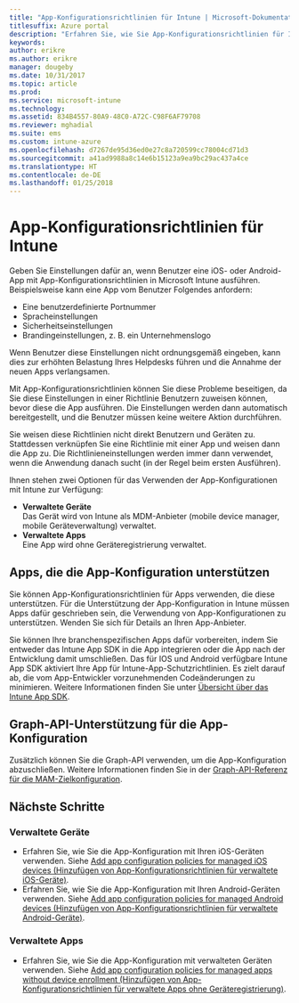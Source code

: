 ```yaml
---
title: "App-Konfigurationsrichtlinien für Intune | Microsoft-Dokumentation"
titlesuffix: Azure portal
description: "Erfahren Sie, wie Sie App-Konfigurationsrichtlinien für Intune verwenden."
keywords: 
author: erikre
ms.author: erikre
manager: dougeby
ms.date: 10/31/2017
ms.topic: article
ms.prod: 
ms.service: microsoft-intune
ms.technology: 
ms.assetid: 834B4557-80A9-48C0-A72C-C98F6AF79708
ms.reviewer: mghadial
ms.suite: ems
ms.custom: intune-azure
ms.openlocfilehash: d7267de95d36ed0e27c8a720599cc78004cd71d3
ms.sourcegitcommit: a41ad9988a8c14e6b15123a9ea9bc29ac437a4ce
ms.translationtype: HT
ms.contentlocale: de-DE
ms.lasthandoff: 01/25/2018
---
```

# <a name="app-configuration-policies-for-intune"></a>App-Konfigurationsrichtlinien für Intune

Geben Sie Einstellungen dafür an, wenn Benutzer eine iOS- oder Android-App mit App-Konfigurationsrichtlinien in Microsoft Intune ausführen. Beispielsweise kann eine App vom Benutzer Folgendes anfordern:

- Eine benutzerdefinierte Portnummer
- Spracheinstellungen
- Sicherheitseinstellungen
- Brandingeinstellungen, z. B. ein Unternehmenslogo

Wenn Benutzer diese Einstellungen nicht ordnungsgemäß eingeben, kann dies zur erhöhten Belastung Ihres Helpdesks führen und die Annahme der neuen Apps verlangsamen.

Mit App-Konfigurationsrichtlinien können Sie diese Probleme beseitigen, da Sie diese Einstellungen in einer Richtlinie Benutzern zuweisen können, bevor diese die App ausführen. Die Einstellungen werden dann automatisch bereitgestellt, und die Benutzer müssen keine weitere Aktion durchführen.

Sie weisen diese Richtlinien nicht direkt Benutzern und Geräten zu. Stattdessen verknüpfen Sie eine Richtlinie mit einer App und weisen dann die App zu. Die Richtlinieneinstellungen werden immer dann verwendet, wenn die Anwendung danach sucht (in der Regel beim ersten Ausführen).

Ihnen stehen zwei Optionen für das Verwenden der App-Konfigurationen mit Intune zur Verfügung:
 - **Verwaltete Geräte**  
   Das Gerät wird von Intune als MDM-Anbieter (mobile device manager, mobile Geräteverwaltung) verwaltet.
 - **Verwaltete Apps**  
   Eine App wird ohne Geräteregistrierung verwaltet.

## <a name="apps-that-support-app-configuration"></a>Apps, die die App-Konfiguration unterstützen

Sie können App-Konfigurationsrichtlinien für Apps verwenden, die diese unterstützen. Für die Unterstützung der App-Konfiguration in Intune müssen Apps dafür geschrieben sein, die Verwendung von App-Konfigurationen zu unterstützen. Wenden Sie sich für Details an Ihren App-Anbieter.

Sie können Ihre branchenspezifischen Apps dafür vorbereiten, indem Sie entweder das Intune App SDK in die App integrieren oder die App nach der Entwicklung damit umschließen. Das für IOS und Android verfügbare Intune App SDK aktiviert Ihre App für Intune-App-Schutzrichtlinien. Es zielt darauf ab, die vom App-Entwickler vorzunehmenden Codeänderungen zu minimieren. Weitere Informationen finden Sie unter [Übersicht über das Intune App SDK](app-sdk.md).

## <a name="graph-api-support-for-app-configuration"></a>Graph-API-Unterstützung für die App-Konfiguration

Zusätzlich können Sie die Graph-API verwenden, um die App-Konfiguration abzuschließen. Weitere Informationen finden Sie in der [Graph-API-Referenz für die MAM-Zielkonfiguration](https://graph.microsoft.io/docs/api-reference/beta/api/intune_mam_targetedmanagedappconfiguration_create).

## <a name="next-steps"></a>Nächste Schritte

### <a name="managed-devices"></a>Verwaltete Geräte

 - Erfahren Sie, wie Sie die App-Konfiguration mit Ihren iOS-Geräten verwenden.  Siehe [Add app configuration policies for managed iOS devices (Hinzufügen von App-Konfigurationsrichtlinien für verwaltete iOS-Geräte)](app-configuration-policies-use-ios.md).
 - Erfahren Sie, wie Sie die App-Konfiguration mit Ihren Android-Geräten verwenden.  Siehe [Add app configuration policies for managed Android devices (Hinzufügen von App-Konfigurationsrichtlinien für verwaltete Android-Geräte)](app-configuration-policies-use-android.md).

### <a name="managed-apps"></a>Verwaltete Apps

 - Erfahren Sie, wie Sie die App-Konfiguration mit verwalteten Geräten verwenden. Siehe [Add app configuration policies for managed apps without device enrollment (Hinzufügen von App-Konfigurationsrichtlinien für verwaltete Apps ohne Geräteregistrierung)](app-configuration-policies-managed-app.md).